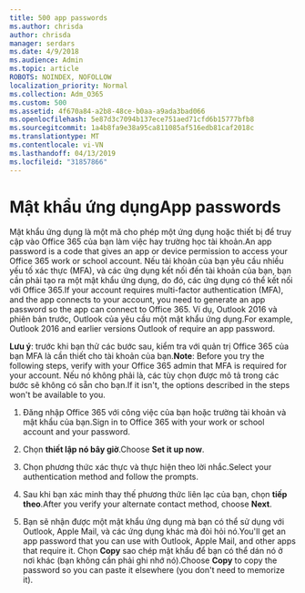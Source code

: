 ```yaml
---
title: 500 app passwords
ms.author: chrisda
author: chrisda
manager: serdars
ms.date: 4/9/2018
ms.audience: Admin
ms.topic: article
ROBOTS: NOINDEX, NOFOLLOW
localization_priority: Normal
ms.collection: Adm_O365
ms.custom: 500
ms.assetid: 4f670a84-a2b8-48ce-b0aa-a9ada3bad066
ms.openlocfilehash: 5e87d3c7094b137ece751aed71cfd6b15777bfb8
ms.sourcegitcommit: 1a4b8fa9e38a95ca811085af516edb81caf2018c
ms.translationtype: MT
ms.contentlocale: vi-VN
ms.lasthandoff: 04/13/2019
ms.locfileid: "31857866"
---
```

# <a name="app-passwords"></a><span data-ttu-id="16870-102">Mật khẩu ứng dụng</span><span class="sxs-lookup"><span data-stu-id="16870-102">App passwords</span></span>

<span data-ttu-id="16870-103">Mật khẩu ứng dụng là một mã cho phép một ứng dụng hoặc thiết bị để truy cập vào Office 365 của bạn làm việc hay trường học tài khoản.</span><span class="sxs-lookup"><span data-stu-id="16870-103">An app password is a code that gives an app or device permission to access your Office 365 work or school account.</span></span> <span data-ttu-id="16870-104">Nếu tài khoản của bạn yêu cầu nhiều yếu tố xác thực (MFA), và các ứng dụng kết nối đến tài khoản của bạn, bạn cần phải tạo ra một mật khẩu ứng dụng, do đó, các ứng dụng có thể kết nối với Office 365.</span><span class="sxs-lookup"><span data-stu-id="16870-104">If your account requires multi-factor authentication (MFA), and the app connects to your account, you need to generate an app password so the app can connect to Office 365.</span></span> <span data-ttu-id="16870-105">Ví dụ, Outlook 2016 và phiên bản trước, Outlook của yêu cầu một mật khẩu ứng dụng.</span><span class="sxs-lookup"><span data-stu-id="16870-105">For example, Outlook 2016 and earlier versions Outlook of require an app password.</span></span>

 <span data-ttu-id="16870-106">**Lưu ý**: trước khi bạn thử các bước sau, kiểm tra với quản trị Office 365 của bạn MFA là cần thiết cho tài khoản của bạn.</span><span class="sxs-lookup"><span data-stu-id="16870-106">**Note**: Before you try the following steps, verify with your Office 365 admin that MFA is required for your account.</span></span> <span data-ttu-id="16870-107">Nếu nó không phải là, các tùy chọn được mô tả trong các bước sẽ không có sẵn cho bạn.</span><span class="sxs-lookup"><span data-stu-id="16870-107">If it isn't, the options described in the steps won't be available to you.</span></span>

1. <span data-ttu-id="16870-108">Đăng nhập Office 365 với công việc của bạn hoặc trường tài khoản và mật khẩu của bạn.</span><span class="sxs-lookup"><span data-stu-id="16870-108">Sign in to Office 365 with your work or school account and your password.</span></span>

2. <span data-ttu-id="16870-109">Chọn **thiết lập nó bây giờ**.</span><span class="sxs-lookup"><span data-stu-id="16870-109">Choose **Set it up now**.</span></span>

3. <span data-ttu-id="16870-110">Chọn phương thức xác thực và thực hiện theo lời nhắc.</span><span class="sxs-lookup"><span data-stu-id="16870-110">Select your authentication method and follow the prompts.</span></span>

4. <span data-ttu-id="16870-111">Sau khi bạn xác minh thay thế phương thức liên lạc của bạn, chọn **tiếp theo**.</span><span class="sxs-lookup"><span data-stu-id="16870-111">After you verify your alternate contact method, choose **Next**.</span></span>

5. <span data-ttu-id="16870-112">Bạn sẽ nhận được một mật khẩu ứng dụng mà bạn có thể sử dụng với Outlook, Apple Mail, và các ứng dụng khác mà đòi hỏi nó.</span><span class="sxs-lookup"><span data-stu-id="16870-112">You'll get an app password that you can use with Outlook, Apple Mail, and other apps that require it.</span></span> <span data-ttu-id="16870-113">Chọn **Copy** sao chép mật khẩu để bạn có thể dán nó ở nơi khác (bạn không cần phải ghi nhớ nó).</span><span class="sxs-lookup"><span data-stu-id="16870-113">Choose **Copy** to copy the password so you can paste it elsewhere (you don't need to memorize it).</span></span>
